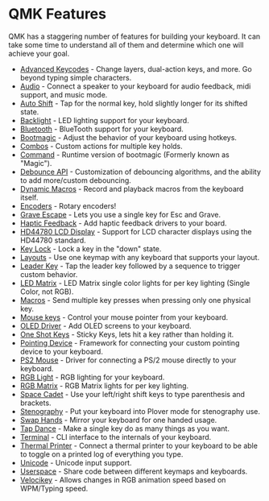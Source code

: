 # QMK Features

QMK has a staggering number of features for building your keyboard. It can take some time to understand all of them and determine which one will achieve your goal.


* [Advanced Keycodes](feature_advanced_keycodes.md) - Change layers, dual-action keys, and more. Go beyond typing simple characters.
* [Audio](feature_audio.md) - Connect a speaker to your keyboard for audio feedback, midi support, and music mode.
* [Auto Shift](feature_auto_shift.md) - Tap for the normal key, hold slightly longer for its shifted state.
* [Backlight](feature_backlight.md) - LED lighting support for your keyboard.
* [Bluetooth](feature_bluetooth.md) - BlueTooth support for your keyboard.
* [Bootmagic](feature_bootmagic.md) - Adjust the behavior of your keyboard using hotkeys.
* [Combos](feature_combo.md) - Custom actions for multiple key holds.
* [Command](feature_command.md) - Runtime version of bootmagic (Formerly known as "Magic").
* [Debounce API](feature_debounce_type.md) - Customization of debouncing algorithms, and the ability to add more/custom debouncing. 
* [Dynamic Macros](feature_dynamic_macros.md) - Record and playback macros from the keyboard itself.
* [Encoders](feature_encoders.md) - Rotary encoders! 
* [Grave Escape](feature_grave_esc.md) - Lets you use a single key for Esc and Grave. 
* [Haptic Feedback](feature_haptic_feedback.md) - Add haptic feedback drivers to your board.
* [HD44780 LCD Display](feature_hd44780.md) - Support for LCD character displays using the HD44780 standard.
* [Key Lock](feature_key_lock.md) - Lock a key in the "down" state.
* [Layouts](feature_layouts.md) - Use one keymap with any keyboard that supports your layout.
* [Leader Key](feature_leader_key.md) - Tap the leader key followed by a sequence to trigger custom behavior.
* [LED Matrix](feature_led_matrix.md) - LED Matrix single color lights for per key lighting (Single Color, not RGB).
* [Macros](feature_macros.md) - Send multiple key presses when pressing only one physical key.
* [Mouse keys](feature_mouse_keys.md) - Control your mouse pointer from your keyboard.
* [OLED Driver](feature_oled_driver.md) - Add OLED screens to your keyboard.
* [One Shot Keys](feature_advanced_keycodes.md#one-shot-keys) - Sticky Keys, lets hit a key rather than holding it.
* [Pointing Device](feature_pointing_device.md) - Framework for connecting your custom pointing device to your keyboard.
* [PS2 Mouse](feature_ps2_mouse.md) - Driver for connecting a PS/2 mouse directly to your keyboard.
* [RGB Light](feature_rgblight.md) - RGB lighting for your keyboard.
* [RGB Matrix](feature_rgb_matrix.md) - RGB Matrix lights for per key lighting.
* [Space Cadet](feature_space_cadet.md) - Use your left/right shift keys to type parenthesis and brackets.
* [Stenography](feature_stenography.md) - Put your keyboard into Plover mode for stenography use.
* [Swap Hands](feature_swap_hands.md) - Mirror your keyboard for one handed usage.
* [Tap Dance](feature_tap_dance.md) - Make a single key do as many things as you want.
* [Terminal](feature_terminal.md) - CLI interface to the internals of your keyboard.
* [Thermal Printer](feature_thermal_printer.md) - Connect a thermal printer to your keyboard to be able to toggle on a printed log of everything you type.
* [Unicode](feature_unicode.md) - Unicode input support.
* [Userspace](feature_userspace.md) - Share code between different keymaps and keyboards.
* [Velocikey](feature_velocikey.md) - Allows changes in RGB animation speed based on WPM/Typing speed.
